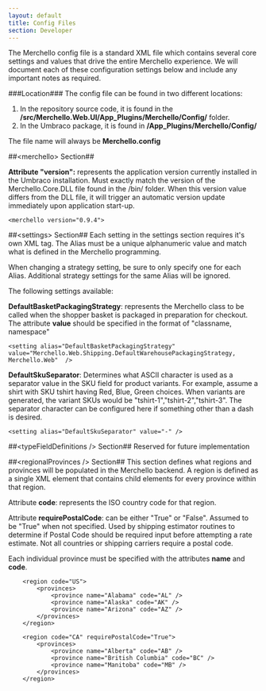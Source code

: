```yaml
---
layout: default
title: Config Files
section: Developer
---
```


The Merchello config file is a standard XML file which contains several core settings and values that drive the entire Merchello experience.   We will document each of these configuration settings below and include any important notes as required.

###Location###
The config file can be found in two different locations:

1.	In the repository source code, it is found in the **/src/Merchello.Web.UI/App_Plugins/Merchello/Config/** folder.
2.	In the Umbraco package, it is found in **/App_Plugins/Merchello/Config/**

The file name will always be **Merchello.config**

##&lt;merchello&gt; Section##

**Attribute "version":**  represents the application version currently installed in the Umbraco installation.   Must exactly match the version of the Merchello.Core.DLL file found in the /bin/ folder.   When this version value differs from the DLL file, it will trigger an automatic version update immediately upon application start-up.

```
<merchello version="0.9.4">
```

##&lt;settings&gt; Section##
Each setting in the settings section requires it's own XML tag.  The Alias must be a unique alphanumeric value and match what is defined in the Merchello programming.  

When changing a strategy setting, be sure to only specify one for each Alias.  Additional strategy settings for the same Alias will be ignored.

The following settings available:

**DefaultBasketPackagingStrategy**: represents the Merchello class to be called when the shopper basket is packaged in preparation for checkout.  The attribute **value** should be specified in the format of "classname, namespace"

    <setting alias="DefaultBasketPackagingStrategy" value="Merchello.Web.Shipping.DefaultWarehousePackagingStrategy, Merchello.Web"  />

**DefaultSkuSeparator**: Determines what ASCII character is used as a separator value in the SKU field for product variants.  For example, assume a shirt with SKU tshirt having Red, Blue, Green choices.  When variants are generated, the variant SKUs would be "tshirt-1","tshirt-2","tshirt-3".   The separator character can be configured here if something other than a dash is desired.  

	<setting alias="DefaultSkuSeparator" value="-" />

##&lt;typeFieldDefinitions /&gt; Section##
Reserved for future implementation

##&lt;regionalProvinces /&gt; Section##
This section defines what regions and provinces will be populated in the Merchello backend.  A region is defined as a single XML element that contains child elements for every province within that region.

Attribute **code**:  represents the ISO country code for that region.
  
Attribute **requirePostalCode**: can be either "True" or "False".  Assumed to be "True" when not specified.   Used by shipping estimator routines to determine if Postal Code should be required input before attempting a rate estimate.  Not all countries or shipping carriers require a postal code. 

Each individual province must be specified with the attributes **name** and **code**.   

        <region code="US">
            <provinces>
                <province name="Alabama" code="AL" />
                <province name="Alaska" code="AK" />
                <province name="Arizona" code="AZ" />
            </provinces>
        </region>

        <region code="CA" requirePostalCode="True">
            <provinces>
                <province name="Alberta" code="AB" />
                <province name="British Columbia" code="BC" />
                <province name="Manitoba" code="MB" />
            </provinces>
        </region>

